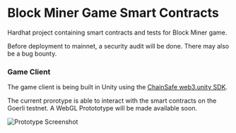 # Block Miner Game Smart Contracts

Hardhat project containing smart contracts and tests for Block Miner game.

Before deployment to mainnet, a security audit will be done. There may also be a bug bounty.

### Game Client

The game client is being built in Unity using the [ChainSafe web3.unity SDK](https://gaming.chainsafe.io/).

The current prorotype is able to interact with the smart contracts on the Goerli testnet. A WebGL Protototype will be made available soon.
 
![Prototype Screenshot](https://rohinknight.com/assets/resume/block-miner-level-editor.png)
